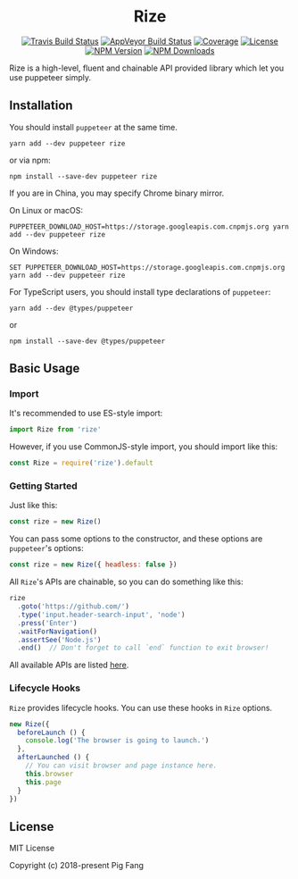 <h1 align="center">Rize</h1>

<p align="center">
  <a href="https://travis-ci.org/g-plane/rize"><img src="https://img.shields.io/travis/g-plane/rize.svg?style=flat-square" alt="Travis Build Status"></a>
  <a href="https://ci.appveyor.com/project/g-plane/rize"><img src="https://img.shields.io/appveyor/ci/g-plane/rize.svg?style=flat-square&logo=appveyor" alt="AppVeyor Build Status"></a>
  <a href="https://codecov.io/gh/g-plane/rize"><img src="https://img.shields.io/codecov/c/github/g-plane/rize.svg?style=flat-square" alt="Coverage"></a>
  <a href="https://github.com/g-plane/rize/blob/master/LICENSE"><img src="https://img.shields.io/github/license/g-plane/rize.svg?style=flat-square" alt="License"></a>
  <a href="https://www.npmjs.com/package/rize"><img src="https://img.shields.io/npm/v/rize.svg?style=flat-square" alt="NPM Version"></a>
  <a href="https://www.npmjs.com/package/rize"><img src="https://img.shields.io/npm/dm/rize.svg?style=flat-square" alt="NPM Downloads"></a>
</p>

Rize is a high-level, fluent and chainable API provided library which let you use puppeteer simply.

## Installation

You should install `puppeteer` at the same time.

```shell
yarn add --dev puppeteer rize
```

or via npm:

```shell
npm install --save-dev puppeteer rize
```

If you are in China, you may specify Chrome binary mirror.

On Linux or macOS:

```shell
PUPPETEER_DOWNLOAD_HOST=https://storage.googleapis.com.cnpmjs.org yarn add --dev puppeteer rize
```

On Windows:

```shell
SET PUPPETEER_DOWNLOAD_HOST=https://storage.googleapis.com.cnpmjs.org yarn add --dev puppeteer rize
```

For TypeScript users, you should install type declarations of `puppeteer`:

```shell
yarn add --dev @types/puppeteer
```

or 

```shell
npm install --save-dev @types/puppeteer
```

## Basic Usage

### Import

It's recommended to use ES-style import:

```javascript
import Rize from 'rize'
```

However, if you use CommonJS-style import, you should import like this:

```javascript
const Rize = require('rize').default
```

### Getting Started

Just like this:

```javascript
const rize = new Rize()
```

You can pass some options to the constructor,
and these options are `puppeteer`'s options:

```javascript
const rize = new Rize({ headless: false })
```

All `Rize`'s APIs are chainable, so you can do something like this:

```javascript
rize
  .goto('https://github.com/')
  .type('input.header-search-input', 'node')
  .press('Enter')
  .waitForNavigation()
  .assertSee('Node.js')
  .end()  // Don't forget to call `end` function to exit browser!
```

All available APIs are listed [here](https://rize-docs.netlify.com/classes/_index_.rize.html). 

### Lifecycle Hooks

`Rize` provides lifecycle hooks. You can use these hooks in `Rize` options.

```javascript
new Rize({
  beforeLaunch () {
    console.log('The browser is going to launch.')
  },
  afterLaunched () {
    // You can visit browser and page instance here.
    this.browser
    this.page
  }
})
```

## License

MIT License

Copyright (c) 2018-present Pig Fang
